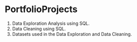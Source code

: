 # PortfolioProjects
1. Data Exploration Analysis using SQL.
2. Data Cleaning using SQL.
3. Datasets used in the Data Exploration and Data Cleaning.
